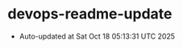 # devops-readme-update
<!--START_SECTION:activity-->
- Auto-updated at Sat Oct 18 05:13:31 UTC 2025
<!--END_SECTION:activity-->
